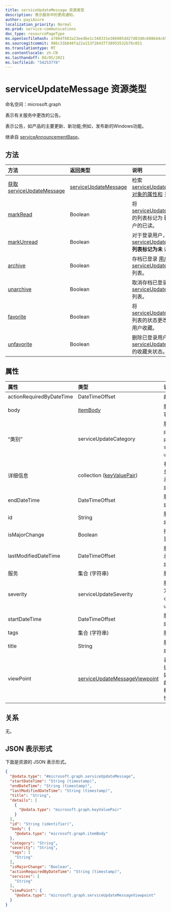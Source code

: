 ```yaml
---
title: serviceUpdateMessage 资源类型
description: 表示服务中的更改通知。
author: payiAzure
localization_priority: Normal
ms.prod: service-communications
doc_type: resourcePageType
ms.openlocfilehash: a786df683a23eed6e1c340331e30b905dd27d8340c608644c65fa4ca5706f891
ms.sourcegitcommit: 986c33b848fa22a153f28437738953532b78c051
ms.translationtype: MT
ms.contentlocale: zh-CN
ms.lasthandoff: 08/05/2021
ms.locfileid: "54253778"
---
```

# <a name="serviceupdatemessage-resource-type"></a>serviceUpdateMessage 资源类型

命名空间：microsoft.graph

表示有关服务中更改的公告。

表示公告，如产品的主要更新、新功能;例如，发布新的Windows功能。

继承自 [serviceAnnouncementBase](../resources/serviceannouncementbase.md)。

## <a name="methods"></a>方法
|方法|返回类型|说明|
|:---|:---|:---|
|[获取 serviceUpdateMessage](../api/serviceupdatemessage-get.md)|[serviceUpdateMessage](../resources/serviceupdatemessage.md)|检索 [serviceUpdateMessage 对象的属性和](../resources/serviceupdatemessage.md) 关系。 |
|[markRead](../api/serviceupdatemessage-markread.md)|Boolean|将 [serviceUpdateMessage](../resources/serviceupdatemessage.md)的列表标记为 **已** 登录用户的已读。|
|[markUnread](../api/serviceupdatemessage-markunread.md)|Boolean|对于登录用户，将 [serviceUpdateMessage](../resources/serviceupdatemessage.md)**列表标记为未** 读。|
|[archive](../api/serviceupdatemessage-archive.md)|Boolean|存档已登录 [用户的 serviceUpdateMessage](../resources/serviceupdatemessage.md)列表。|
|[unarchive](../api/serviceupdatemessage-unarchive.md)|Boolean|取消存档已登录用户的 [serviceUpdateMessage](../resources/serviceupdatemessage.md)列表。|
|[favorite](../api/serviceupdatemessage-favorite.md)|Boolean|将 [serviceUpdateMessage](../resources/serviceupdatemessage.md)列表的状态更改为为登录用户收藏。|
|[unfavorite](../api/serviceupdatemessage-unfavorite.md)|Boolean|删除已登录用户的 [serviceUpdateMessage](../resources/serviceupdatemessage.md)的收藏夹状态。|

## <a name="properties"></a>属性
|属性|类型|说明|
|:---|:---|:---|
|actionRequiredByDateTime|DateTimeOffset|邮件操作的预期截止时间。|
|body|[itemBody](../resources/itembody.md)|服务邮件正文的内容类型和内容。|
|“类别”|serviceUpdateCategory|服务邮件类别。 可取值为：`preventOrFixIssue`、`planForChange`、`stayInformed`、`unknownFutureValue`。|
|详细信息|collection ([keyValuePair](../resources/keyvaluepair.md)) |有关服务邮件的其他详细信息。 此属性不支持筛选器。 继承自 [serviceAnnouncementBase](../resources/serviceannouncementbase.md)。|
|endDateTime|DateTimeOffset|服务消息的结束时间。 继承自 [serviceAnnouncementBase](../resources/serviceannouncementbase.md)。|
|id|String|服务消息的 ID。 继承自 [serviceAnnouncementBase](../resources/serviceannouncementbase.md)。|
|isMajorChange|Boolean|指示消息是否描述服务的主要更新。|
|lastModifiedDateTime|DateTimeOffset|服务邮件的上次修改时间。 继承自 [serviceAnnouncementBase](../resources/serviceannouncementbase.md)。|
|服务|集合 (字符串) |服务消息影响的服务。|
|severity|serviceUpdateSeverity|服务邮件的严重性。 可取值为：`normal`、`high`、`critical`、`unknownFutureValue`。|
|startDateTime|DateTimeOffset|服务消息的开始时间。 继承自 [serviceAnnouncementBase](../resources/serviceannouncementbase.md)。|
|tags|集合 (字符串) |服务邮件的标记集合。|
|title|String|服务消息的标题。 继承自 [serviceAnnouncementBase](../resources/serviceannouncementbase.md)。|
|viewPoint|[serviceUpdateMessageViewpoint](../resources/serviceupdatemessageviewpoint.md)|表示服务消息的用户视图点数据。 此数据包括邮件状态，例如用户是否已存档、阅读或将邮件标记为收藏夹。 使用应用程序权限访问此属性时，此属性为 null。|

## <a name="relationships"></a>关系
无。

## <a name="json-representation"></a>JSON 表示形式
下面是资源的 JSON 表示形式。
<!-- {
  "blockType": "resource",
  "keyProperty": "id",
  "@odata.type": "microsoft.graph.serviceUpdateMessage",
  "openType": false
}
-->
``` json
{
  "@odata.type": "#microsoft.graph.serviceUpdateMessage",
  "startDateTime": "String (timestamp)",
  "endDateTime": "String (timestamp)",
  "lastModifiedDateTime": "String (timestamp)",
  "title": "String",
  "details": [
    {
      "@odata.type": "microsoft.graph.keyValuePair"
    }
  ],
  "id": "String (identifier)",
  "body": {
    "@odata.type": "microsoft.graph.itemBody"
  },
  "category": "String",
  "severity": "String",
  "tags": [
    "String"
  ],
  "isMajorChange": "Boolean",
  "actionRequiredByDateTime": "String (timestamp)",
  "services": [
    "String"
  ],
  "viewPoint": {
    "@odata.type": "microsoft.graph.serviceUpdateMessageViewpoint"
  }
}
```

